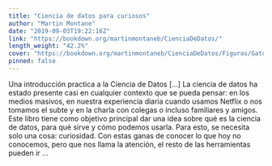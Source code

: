 ```yaml
---
title: "Ciencia de datos para curiosos"
author: "Martin Montane"
date: "2019-09-03T19:22:16Z"
link: "https://bookdown.org/martinmontaneb/CienciaDeDatos/"
length_weight: "42.2%"
cover: "https://bookdown.org/martinmontaneb/CienciaDeDatos/Figuras/GatoCurioso.png"
pinned: false
---
```


Una introducción practica a la Ciencia de Datos [...] La ciencia de datos ha estado presente casi en cualquier contexto que se pueda pensar: en los medios masivos, en nuestra experiencia diaria cuando usamos Netflix o nos tomamos el subte y en la charla con colegas o incluso familiares y amigos. Este libro tiene como objetivo principal dar una idea sobre qué es la ciencia de datos, para qué sirve y cómo podemos usarla. Para esto, se necesita solo una cosa: curiosidad. Con estas ganas de conocer lo que hoy no conocemos, pero que nos llama la atención, el resto de las herramientas pueden ir ...
